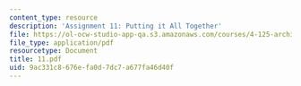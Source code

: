 ```yaml
---
content_type: resource
description: 'Assignment 11: Putting it All Together'
file: https://ol-ocw-studio-app-qa.s3.amazonaws.com/courses/4-125-architecture-studio-building-in-landscapes-fall-2002/9ac331c8676efa0d7dc7a677fa46d40f_11.pdf
file_type: application/pdf
resourcetype: Document
title: 11.pdf
uid: 9ac331c8-676e-fa0d-7dc7-a677fa46d40f
---
```


